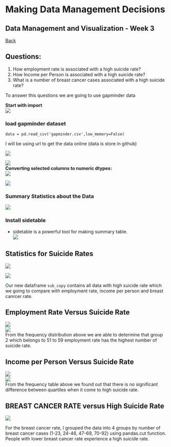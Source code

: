 # Making Data Management Decisions

## Data Management and Visualization - Week 3  

[Back](readme.md)

## Questions: 
1. How employment rate is associated with a high suicide rate?
2. How Income per Person is associated with a high suicide rate? 
3. What is a number of breast cancer cases associated with a high suicide rate?   
	    
To answer this questions we are going to use gapminder data  
   
**Start with import**   
![](https://snipboard.io/QmMIJu.jpg)
### load gapminder dataset  

```
data = pd.read_csv('gapminder.csv',low_memory=False)
```
I will be using url to get the data online (data is store in github)  

![](https://snipboard.io/05JeUS.jpg)  

![](https://snipboard.io/2Y3gkl.jpg)    
**Converting selected columns to numeric dtypes:**    
![](https://snipboard.io/BTN7ad.jpg)    

![](https://snipboard.io/cILP4j.jpg)   
### Summary Statistics about the Data   
![](https://snipboard.io/cKJogm.jpg)   
### Install sidetable   
- sidetable is a powerful tool for making summary table.   
![](https://snipboard.io/Sp09vX.jpg)   
## Statistics for Suicide Rates   
![](https://snipboard.io/YOhlnx.jpg)   
   
![](https://snipboard.io/Qh4oHI.jpg)   

Our new dataframe `sub_copy` contains all data with high suicide rate which we going to compare with employment rate, income per person and breast canrcer rate.     

## Employment Rate Versus Suicide Rate   

![](https://snipboard.io/jERdzk.jpg)   
![](https://snipboard.io/csDYCj.jpg)   
From the frequency distribution above we are able to determine that group 2 which belongs to 51 to 59 employment rate has the highest number of suicide rate.     

## Income per Person Versus Suicide Rate   
![](https://snipboard.io/8W5tM3.jpg)    
![](https://snipboard.io/WhptDL.jpg)     
From the frequency table above we found out that there is no significant difference between quartiles when it come to high suicide rate.   


## BREAST CANCER RATE versus High Suicide Rate
![](https://snipboard.io/bhXdkr.jpg)  

For the breast cancer rate, I grouped the data into 4 groups by number of breast cancer cases (1-23, 24-46, 47-69, 70-92) using pandas.cut function.   
People with lower breast cancer rate experience a high suicide rate. 
